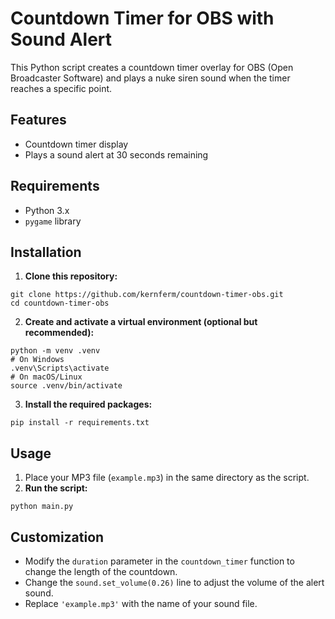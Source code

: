 # Countdown Timer for OBS with Sound Alert

This Python script creates a countdown timer overlay for OBS (Open Broadcaster Software) and plays a nuke siren sound when the timer reaches a specific point.

## Features

- Countdown timer display
- Plays a sound alert at 30 seconds remaining

## Requirements

- Python 3.x
- `pygame` library

## Installation

1. **Clone this repository:**
  
  ```
  git clone https://github.com/kernferm/countdown-timer-obs.git
  cd countdown-timer-obs
  ```

2. **Create and activate a virtual environment (optional but recommended):**

  ```
  python -m venv .venv
  # On Windows
  .venv\Scripts\activate
  # On macOS/Linux
  source .venv/bin/activate
  ```

3. **Install the required packages:**

  ```
  pip install -r requirements.txt
  ```

## Usage

1. Place your MP3 file (`example.mp3`) in the same directory as the script.
2. **Run the script:**

  ```
  python main.py
  ```

## Customization

- Modify the `duration` parameter in the `countdown_timer` function to change the length of the countdown.
- Change the `sound.set_volume(0.26)` line to adjust the volume of the alert sound.
- Replace `'example.mp3'` with the name of your sound file.




